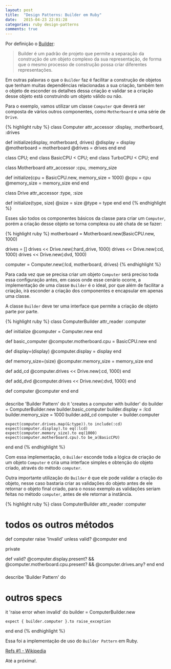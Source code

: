```yaml
---
layout: post
title:  "Design Patterns: Builder em Ruby"
date:   2015-04-23 22:01:28
categories: ruby design-patterns
comments: true
---
```


Por definição o [Builder](http://pt.wikipedia.org/wiki/Builder):

> Builder é um padrão de projeto que permite a separação da construção de um objeto complexo da sua representação, de forma que o mesmo processo de construção possa criar diferentes representações.

Em outras palavras o que o `Builder` faz é facilitar a construção de objetos que tenham muitas dependências relacionadas a sua criação, também tem o objeto de esconder os detalhes dessa criação e validar se a criação desse objeto está construindo um objeto válido ou não.

Para o exemplo, vamos utilizar um classe `Computer` que deverá ser composta de vários outros componentes, como `Motherboard` e uma série de `Drive`.

{% highlight ruby %}
class Computer
  attr_accessor :display, :motherboard, :drives

  def initialize(display, motherboard, drives)
    @display     = display
    @motherboard = motherboard
    @drives      = drives
  end
end

class CPU; end
class BasicCPU < CPU; end
class TurboCPU < CPU; end

class Motherboard
  attr_accessor :cpu, :memory_size

  def initialize(cpu = BasicCPU.new, memory_size = 1000)
    @cpu = cpu
    @memory_size = memory_size
  end
end

class Drive
  attr_accessor :type, :size

  def initialize(type, size)
    @size = size
    @type = type
  end
end
{% endhighlight %}

Esses são todos os componentes básicos da classe para criar um `Computer`, porém a criação desse objeto se torna complexa ou até chata de se fazer:

{% highlight ruby %}
motherboard = Motherboard.new(BasicCPU.new, 1000)

drives = []
drives << Drive.new(:hard_drive, 1000)
drives << Drive.new(:cd, 1000)
drives << Drive.new(:dvd, 1000)

computer = Computer.new(:lcd, motherboard, drives)
{% endhighlight %}

Para cada vez que se precisa criar um objeto `Computer` será preciso toda essa configuração antes, em casos onde esse cenário ocorre, a implementação de uma classe `Builder` é o ideal, por que além de facilitar a criação, irá esconder a criação dos componentes e encapsular em apenas uma classe.

A classe `Builder` deve ter uma interface que permite a criação de objeto parte por parte.

{% highlight ruby %}
class ComputerBuilder
  attr_reader :computer

  def initialize
    @computer = Computer.new
  end

  def basic_computer
    @computer.motherboard.cpu = BasicCPU.new
  end

  def display=(display)
    @computer.display = display
  end

  def memory_size=(size)
    @computer.memory_size = memory_size
  end

  def add_cd
    @computer.drives << Drive.new(:cd, 1000)
  end

  def add_dvd
    @computer.drives << Drive.new(:dvd, 1000)
  end

  def computer
    @computer
  end
end

###

describe 'Builder Pattern' do
  it 'creates a computer with builder' do
    builder  = ComputerBuilder.new
    builder.basic_computer
    builder.display = :lcd
    builder.memory_size = 1000
    builder.add_cd
    computer = builder.computer

    expect(computer.drives.map(&:type)).to include(:cd)
    expect(computer.display).to eq(:lcd)
    expect(computer.memory_size).to eq(1000)
    expect(computer.motherboard.cpu).to be_a(BasicCPU)
  end
end
{% endhighlight %}

Com essa implementação, o `Builder` esconde toda a lógica de criação de um objeto `Computer` e cria uma interface simples e obtenção do objeto criado, através do método `computer`.

Outra importante utilização do `Builder` é que ele pode validar a criação do objeto, nesse caso bastaria criar as validações do objeto antes de ele retornar o objeto final criado, para o nosso exemplo as validações seriam feitas no método `computer`, antes de ele retornar a instância.

{% highlight ruby %}
class ComputerBuilder
  attr_reader :computer

  # todos os outros métodos

  def computer
    raise 'Invalid' unless valid?
    @computer
  end

  private

  def valid?
    @computer.display.present? && @computer.motherboard.cpu.present? && @computer.drives.any?
  end
end

###

describe 'Builder Pattern' do
  # outros specs

  it 'raise error when invalid' do
    builder  = ComputerBuilder.new

    expect { builder.computer }.to raise_exception
  end
end
{% endhighlight %}

Essa foi a implementação de uso do `Builder Pattern` em Ruby.

[Refs #1 - Wikipedia](http://pt.wikipedia.org/wiki/Builder)

Até a próxima!.
